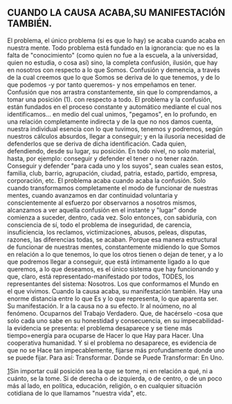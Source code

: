 ## CUANDO LA CAUSA ACABA,SU MANIFESTACIÓN TAMBIÉN.

El problema, el único problema (si es que lo hay) se acaba cuando acaba en nuestra mente.
Todo problema está fundado en la ignorancia: que no es la falta de "conocimiento" (como quien no fue a la escuela, a la universidad, quien no estudia, o cosa así) sino, la completa confusión, ilusión, que hay en nosotros con respecto a lo que Somos.
 Confusión y demencia, a través de la cual creemos que lo que Somos se deriva de lo que tenemos, y de lo que podemos -y por tanto queremos- y nos empeñamos en tener. Confusión que nos arrastra constantemente, sin que lo comprendamos, a tomar una posición (1).
con respecto a todo.
 El problema y la confusión, están fundados en el proceso constante y automático mediante el cual nos identificamos… en medio del cual unimos, "pegamos", en lo profundo, en una relación completamente indirecta y de la que no nos damos cuenta, nuestra individual esencia con lo que tuvimos, tenemos y podremos, según nuestros cálculos absurdos, llegar a conseguir; y en la ilusoria necesidad de defenderlos que se deriva de dicha identificación.
Cada quien, defendiendo, desde su lugar, su posición. En todo nivel, no solo material, hasta, por ejemplo: conseguir y defender el tener o no tener razón. Conseguir y defender "para cada uno y los suyos", sean cuales sean estos, familia, club, barrio, agrupación, ciudad, patria, estado, partido, empresa, corporación, etc.
El problema acaba cuando acaba la confusión.
Solo cuando transformamos completamente el modo de funcionar de nuestras mentes, cuando avanzamos en dar continuidad voluntaria y conscientemente al esfuerzo por observarnos a nosotros mismos, alcanzamos a ver aquella confusión en el instante y "lugar" donde comienza a suceder, dentro, cada vez.
Solo entonces, con sabiduría, con consciencia de sí, todo el problema de inseguridad, de carencia, insuficiencia, los reclamos, victimizaciones, abusos, peleas, disputas, razones, las diferencias todas, se acaban.
Porque esa manera estructural de funcionar de nuestras mentes, constantemente midiendo lo que Somos en relación a lo que tenemos, lo que los otros tienen o dejan de tener, y a lo que podremos llegar a conseguir, que está íntimamente ligado a lo que queremos, a lo que deseamos, es el único sistema que hay funcionando y que, claro, está representado-manifestado por todos, TODES, los representantes del sistema: Nosotros. Los que conformamos el Mundo en el que vivimos.
Cuando la causa acaba, su manifestación también.
Hay una enorme distancia entre lo que Es y lo que representa, lo que aparenta ser. Su manifestación.
Ir a la causa no a su efecto. Ir al noúmeno, no al fenómeno.
Ocuparnos del Trabajo Verdadero.
Que, de hacérselo -cosa que solo cada uno sabe en su honestidad y consecuencia, en su impecabilidad- la evidencia se presenta: el problema desaparece y se tiene más tiempo=energía para ocuparse de Hacer lo que Hay para Hacer. Una cooperativa humanidad.
Y si el problema no desaparece, es evidencia de que no se Hace tan impecablemente, fijarse más profundamente donde uno se puede fijar. Para así:
Transformar.
 Donde se Puede Transformar:
En Uno.

[1](#sdfootnote1anc)Sin importar cuál posición sea la que se tome, ni en relación a qué, ni a cuánto, se la tome. Si de derecha o de izquierda, o de centro, o de un poco más al lado, en política, educación, religión, o en cualquier situación cotidiana de lo que llamamos "nuestra vida", etc.